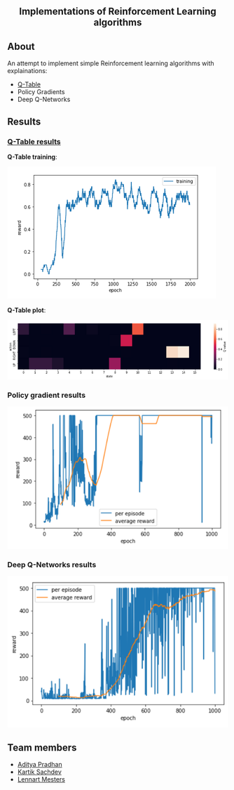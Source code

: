 <h2 align="center">  Implementations of Reinforcement Learning algorithms </h2>

## About
An attempt to implement simple Reinforcement learning algorithms with explainations:
  * [Q-Table](#Q-Table)
  * Policy Gradients
  * Deep Q-Networks <br>
   
## Results
### <u> Q-Table results </u>
**Q-Table training**: <br>

![alt text](https://github.com/sachdevkartik/Reinforcement-Learning/blob/master/photos/Q-table_results.png)

**Q-Table plot**: <br>

![alt text](https://github.com/sachdevkartik/Reinforcement-Learning/blob/master/photos/Q-table_plot.png)
  
### Policy gradient results <br>
 ![alt text](https://github.com/sachdevkartik/Reinforcement-Learning/blob/master/photos/Policy%20gradient_train.png)
	
### Deep Q-Networks results <br>
	
 ![alt text](https://github.com/sachdevkartik/Reinforcement-Learning/blob/master/photos/DQN_train.png)
        <br>

## Team members
  * [Aditya Pradhan](https://www.linkedin.com/in/aditya-pradhan-3407b69a/)
  * [Kartik Sachdev](https://github.com/sachdevkartik)
  * [Lennart Mesters](https://www.linkedin.com/in/lennart-mesters-b49873167/)

